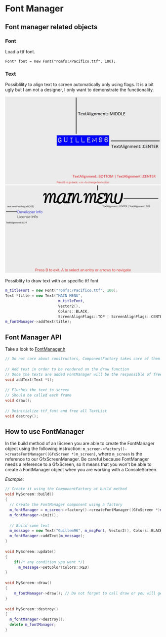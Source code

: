# Font Manager

## Font manager related objects
### Font

Load a ttf font.

```                   /* (font_path, font_size) */
Font* font = new Font("romfs:/Pacifico.ttf", 100);
```

### Text

Possiblility to align text to screen automatically only using flags.
It is a bit ugly but I am not a designer, I only want to demonstrate the functionality.

![Text alignment](img/basic-screen.jpg)
![Text alignment](img/main-menu.jpg)

Possiblity to draw text with an specific ttf font

```cpp
m_titleFont = new Font("romfs:/Pacifico.ttf", 100);
Text *title = new Text("MAIN MENU",                                    // Text to render 
                        m_titleFont,                                   // Specify the font
                        Vector2(),                                     // Text position, in this case is useless because vertical and horizontal alignment is set
                        Colors::BLACK,                                 // Text color
                        ScreenAlignFlags::TOP | ScreenAlignFlags::CENTER); // Set the alignment
m_fontManager->addText(title);
```

## Font Manager API

Take a look to [FontManager.h](../include/font-manager/FontManager.h)

```cpp
// Do not care about constructors, ComponentFactory takes care of them

// Add text in order to be rendered on the draw function
// Once the texts are added FontManager will be the responsible of free them
void addText(Text *t);

// Flushes the text to screen
// Should be called each frame
void draw();

// Deinitialize ttf_font and free all TextList
void destroy();
```

## How to use FontManager

In the build method of an IScreen you are able to create the FontManager object using the following instruction: ``m_screen->factory()->createFontManager((GfxScreen *)m_screen)``, where ``m_screen`` is the reference to our GfxScreenManager.
Be careful because FontManager needs a reference to a GfxScreen, so it means that you won't be able to create a FontManager object when you are working with a ConsoleScreen.

*Example:*

```cpp
// Create it using the ComponentFactory at build method
void MyScreen::build()
{
  // Create the FontManager component using a factory
  m_fontManager = m_screen->factory()->createFontManager((GfxScreen *)m_screen);
  m_fontManager->init();

  // Build some text 
  m_message = new Text("Guillem96", m_msgFont, Vector2(), Colors::BLACK, ScreenAlignFlags::MIDDLE | ScreenAlignFlags::CENTER);
  m_fontManager->addText(m_message);
}

void MyScreen::update()
{
    if(/* any condition ypu want */)
      m_message->setColor(Colors::RED)
}

void MyScreen::draw()
{
    m_fontManager->draw(); // Do not forget to call draw or you will get the screen empty
}

void MyScreen::destroy()
{
  m_fontManager->destroy();
  delete m_fontManager;
}
```